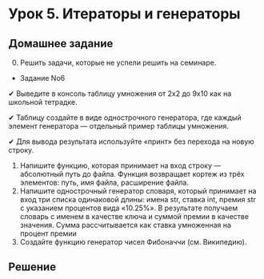 # Урок 5. Итераторы и генераторы

## Домашнее задание

0. Решить задачи, которые не успели решить на семинаре.

- Задание No6

✔ Выведите в консоль таблицу умножения от 2х2 до 9х10 как на школьной тетрадке.

✔ Таблицу создайте в виде однострочного генератора, где каждый элемент генератора — отдельный пример таблицы умножения.

✔ Для вывода результата используйте «принт» без перехода на новую строку.

1. Напишите функцию, которая принимает на вход строку — абсолютный путь до файла. Функция возвращает кортеж из трёх элементов: путь, имя файла, расширение файла.
2. Напишите однострочный генератор словаря, который принимает на вход три списка одинаковой длины: имена str, ставка int, премия str с указанием процентов вида «10.25%». В результате получаем словарь с именем в качестве ключа и суммой премии в качестве значения. Сумма рассчитывается как ставка умноженная на процент премии
3. Создайте функцию генератор чисел Фибоначчи (см. Википедию).

## Решение
